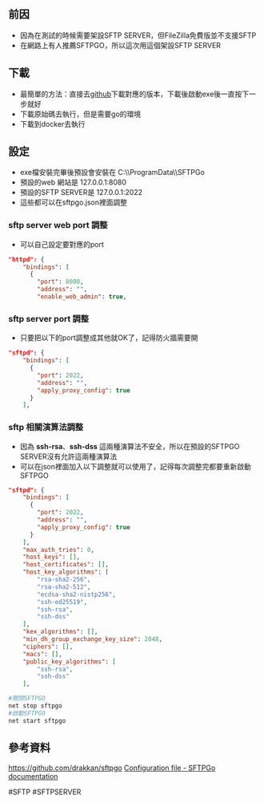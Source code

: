 ## 前因

* 因為在測試的時候需要架設SFTP SERVER，但FileZilla免費版並不支援SFTP
* 在網路上有人推薦SFTPGO，所以這次用這個架設SFTP SERVER

## 下載

* 最簡單的方法：直接去[github](https://github.com/drakkan/sftpgo/releases/tag/v2.6.6)下載對應的版本，下載後啟動exe後一直按下一步就好
* 下載原始碼去執行，但是需要go的環境
* 下載到docker去執行
## 設定

* exe檔安裝完畢後預設會安裝在 C:\\\ProgramData\\\SFTPGo
* 預設的web 網站是 127.0.0.1:8080
* 預設的SFTP SERVER是 127.0.0.1:2022
* 這些都可以在sftpgo.json裡面調整

### sftp server web port 調整

* 可以自己設定要對應的port
```json
"httpd": {
    "bindings": [
      {
        "port": 8080,
        "address": "",
        "enable_web_admin": true,
```
### sftp server port 調整

* 只要把以下的port調整成其他就OK了，記得防火牆需要開
```json
"sftpd": {
    "bindings": [
      {
        "port": 2022,
        "address": "",
        "apply_proxy_config": true
      }
    ],
```

### sftp 相關演算法調整

* 因為 **ssh-rsa**、**ssh-dss** 這兩種演算法不安全，所以在預設的SFTPGO SERVER沒有允許這兩種演算法
* 可以在json裡面加入以下調整就可以使用了，記得每次調整完都要重新啟動SFTPGO
```json
"sftpd": {
    "bindings": [
      {
        "port": 2022,
        "address": "",
        "apply_proxy_config": true
      }
    ],
    "max_auth_tries": 0,
    "host_keys": [],
    "host_certificates": [],
    "host_key_algorithms": [
		"rsa-sha2-256",
		"rsa-sha2-512",
		"ecdsa-sha2-nistp256",
		"ssh-ed25519",
		"ssh-rsa",
		"ssh-dss"
	],
    "kex_algorithms": [],
    "min_dh_group_exchange_key_size": 2048,
    "ciphers": [],
    "macs": [],
    "public_key_algorithms": [
		"ssh-rsa",
		"ssh-dss"
	],
```

```bash
#關閉SFTPGO
net stop sftpgo
#啟動SFTPGO
net start sftpgo
```

## 參考資料

https://github.com/drakkan/sftpgo
[Configuration file - SFTPGo documentation](https://docs.sftpgo.com/devel/config-file/#sshsftp-server)

#SFTP #SFTPSERVER